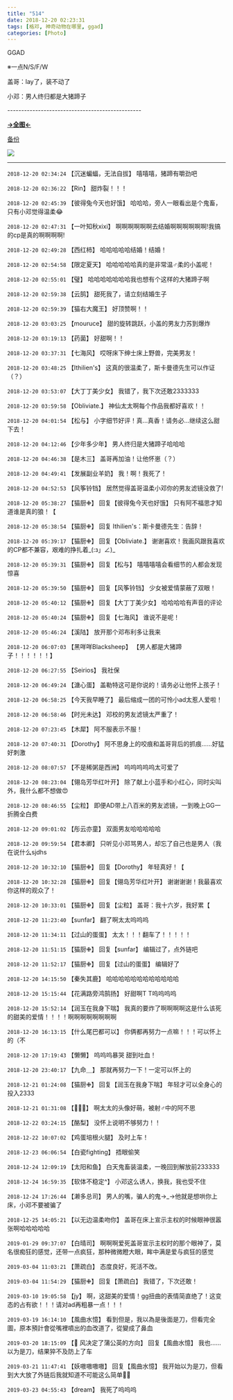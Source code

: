 ```yaml
---
title: "514"
date: 2018-12-20 02:23:31
tags: [格邓, 神奇动物在哪里, ggad]
categories: [Photo]
---
```


<p>GGAD</p> 
<p>※一点N/S/F/W</p> 
<p>盖哥：lay了，装不动了</p> 
<p>小邓：男人终归都是大猪蹄子</p> 
<p>------------------------------------------------</p> 
<p><a rel="nofollow" href="https://images-wixmp-ed30a86b8c4ca887773594c2.wixmp.com/intermediary/f/d97cf4c4-1f95-4c79-9e66-10b31d5fac97/dcybwkl-ced03b8d-5a2f-4fde-9a8e-c31a0eab75ba.jpg" target="_blank"  ><strong>→全图←</strong></a></p> 
<p><a rel="nofollow" href="http://wx1.sinaimg.cn/large/68b1fcf7ly1fznk68eafej20m83lnat1.jpg" target="_blank"  >备份</a></p>

![](https://raw.githubusercontent.com/alicewish/meowchain247/master/img_cVZNdzJtQk9JV2YvWU94MG1SNjd2Q0dFZklTck43bllVRlV2K1BOc3NOeXVLeTJTR3VKS1lnPT0.jpg)

---

`2018-12-20 02:34:24` 【沉迷蝙蝠，无法自拔】 嘻嘻嘻，猪蹄有嚼劲吧

`2018-12-20 02:36:22` 【Rin】 甜炸裂！！！

`2018-12-20 02:45:39` 【彼得兔今天也好饿】 哈哈哈，旁人一眼看出是个鬼畜，只有小邓觉得温柔😂

`2018-12-20 02:47:31` 【一叶知秋xixi】 啊啊啊啊啊啊去结婚啊啊啊啊啊啊!我搞的cp是真的啊啊啊啊!

`2018-12-20 02:49:28` 【西红柿】 哈哈哈哈哈结婚！结婚！

`2018-12-20 02:54:58` 【限定夏天】 哈哈哈哈哈真的是非常温♂柔的小盖呢！

`2018-12-20 02:55:01` 【璧】 哈哈哈哈哈哈哈我也想有个这样的大猪蹄子啊

`2018-12-20 02:59:38` 【云鹄】 甜死我了，请立刻结婚生子

`2018-12-20 02:59:39` 【猫右大魔王】 好顶赞啊！！

`2018-12-20 03:03:25` 【mouruce】 甜的旋转跳跃，小盖的男友力苏到爆炸

`2018-12-20 03:19:13` 【药菌】 好甜啊！！

`2018-12-20 03:37:31` 【七海风】 哎呀床下绅士床上野兽，完美男友！

`2018-12-20 03:48:25` 【Ithilien's】 这真的很温柔了，斯卡曼德先生可以作证（？）

`2018-12-20 03:53:07` 【大丁丁美少女】 我错了，我下次还敢2333333

`2018-12-20 03:59:58` 【Obliviate.】 神仙太太啊每个作品我都好喜欢！！

`2018-12-20 04:01:54` 【松与】 小字细节好评！真…真香！请务必…继续这么甜下去！

`2018-12-20 04:12:46` 【少年多少年】 男人终归是大猪蹄子哈哈哈

`2018-12-20 04:46:38` 【是木三】 盖哥再加油！让他怀崽（？）

`2018-12-20 04:49:41` 【发展副业羊奶】 我！啊！我死了！

`2018-12-20 04:52:53` 【风筝铃铛】 居然觉得盖哥温柔小邓你的男友滤镜没救了!

`2018-12-20 05:38:27` 【猫厨✙】 回复【彼得兔今天也好饿】 只有阿不福思才知道谁是真的狼！【

`2018-12-20 05:38:54` 【猫厨✙】 回复 Ithilien's：斯卡曼德先生：告辞！

`2018-12-20 05:39:17` 【猫厨✙】 回复【Obliviate.】 谢谢喜欢！我画风跟我喜欢的CP都不兼容，艰难的挣扎着\_(:з」∠)\_

`2018-12-20 05:39:31` 【猫厨✙】 回复【松与】 嘻嘻嘻嘻会看细节的人都会发现惊喜

`2018-12-20 05:39:50` 【猫厨✙】 回复【风筝铃铛】 少女被爱情蒙蔽了双眼！

`2018-12-20 05:40:12` 【猫厨✙】 回复【大丁丁美少女】 哈哈哈哈有声音的评论

`2018-12-20 05:40:24` 【猫厨✙】 回复【七海风】 谁说不是呢！

`2018-12-20 05:46:24` 【溪陆】 放开那个邓布利多让我来

`2018-12-20 06:07:03` 【黑咩咩Blacksheep】 【男人都是大猪蹄子！！！！！！】

`2018-12-20 06:27:55` 【Seirios】 我社保

`2018-12-20 06:49:24` 【溏心蛋】 盖勒特这可是你说的！请务必让他怀上孩子！

`2018-12-20 06:58:25` 【今天我早睡了】 最后缩成一团的可怜小ad太惹人爱啦！

`2018-12-20 06:58:46` 【时光未达】 邓校的男友滤镜太严重了！

`2018-12-20 07:23:45` 【木犀】 阿不服表示不服！

`2018-12-20 07:40:31` 【Dorothy】 阿不思身上的咬痕和盖哥背后的抓痕……好猛好刺激

`2018-12-20 08:07:57` 【不是稀粥是西洲】 呜呜呜呜呜太可爱了

`2018-12-20 08:23:04` 【翎岛芳华红叶开】 除了献上小蓝手和小红心，同时尖叫外，我什么都不想做😍

`2018-12-20 08:46:55` 【尘粒】 即便AD带上八百米的男友滤镜，一到晚上GG一折腾全白费

`2018-12-20 09:01:02` 【彤云亦童】 双面男友哈哈哈哈哈

`2018-12-20 09:59:54` 【君本卿】 只听见小邓骂男人，却忘了自己也是男人（我在说什么sjdhs

`2018-12-20 10:32:10` 【猫厨✙】 回复【Dorothy】 年轻真好！【

`2018-12-20 10:32:28` 【猫厨✙】 回复【翎岛芳华红叶开】 谢谢谢谢！我最喜欢你这样的观众了！

`2018-12-20 10:33:01` 【猫厨✙】 回复【尘粒】 盖哥：我十六岁，我好累【

`2018-12-20 11:23:40` 【sunfar】 翻了啊太太呜呜呜

`2018-12-20 11:34:11` 【过山的蛋蛋】 太太！！！翻车了！！！！！

`2018-12-20 11:51:15` 【猫厨✙】 回复【sunfar】 编辑过了，点外链吧

`2018-12-20 11:52:17` 【猫厨✙】 回复【过山的蛋蛋】 编辑好了

`2018-12-20 14:15:50` 【秦失其鹿】 哈哈哈哈哈哈哈哈哈哈哈哈

`2018-12-20 15:15:44` 【花满路旁鸿鹄扬】 好甜啊T T呜呜呜呜

`2018-12-20 15:52:14` 【润玉在我身下喘】 我真的要炸了啊啊啊啊这是什么该死的甜美的爱情！！！！啊啊啊啊啊啊啊啊

`2018-12-20 16:13:15` 【什么尾巴都可以】 你俩都再努力一点嘛！！！可以怀上的（不

`2018-12-20 17:19:43` 【懒懒】 呜呜呜暴哭 甜到吐血！

`2018-12-20 23:40:17` 【九命＿】 那就再努力一下！一定可以怀上的

`2018-12-21 01:24:08` 【猫厨✙】 回复【润玉在我身下喘】 年轻才可以全身心的投入2333

`2018-12-21 01:31:08` 【🐴🐴🐴】 啊太太的头像好萌，被射♂中的阿不思

`2018-12-22 03:24:15` 【酪梨】 没怀上说明不够努力！！

`2018-12-22 10:07:02` 【鸡蛋培根火腿】 及时上车！

`2018-12-23 06:06:54` 【白瓷fighting】 捂眼偷笑

`2018-12-24 12:09:19` 【太阳和鱼】 白天鬼畜装温柔，一晚回到解放前233333

`2018-12-24 16:59:35` 【软体不稳定^】 小邓这么诱人，换我，我也受不住

`2018-12-24 17:26:44` 【濑多总司】 男人的嘴，骗人的鬼→\_→他就是想哄你上床，小邓不要被骗了

`2018-12-25 14:05:21` 【以无边温柔吻你】 盖哥在床上宣示主权的时候眼神很嚣张啊哈哈哈哈哈

`2019-01-29 09:37:07` 【白晴司】 啊啊啊爱死盖哥宣示主权时的那个眼神了，莫名很痴狂的感觉，还带一点疯狂，那种微微瞪大眼，眸中满是爱与疯狂的感觉

`2019-03-04 11:03:21` 【萧疏白】 态度良好，死活不改。

`2019-03-04 11:54:29` 【猫厨✙】 回复【萧疏白】 我错了，下次还敢！

`2019-03-10 19:05:58` 【jy】 啊，这甜美的爱情！gg扭曲的表情简直绝了！这变态的占有欲！！！请对ad再粗暴一点！！！

`2019-03-19 16:14:10` 【風曲水憶】 看到但是，我以為是後面是刀，但看完全圖，原本預計會從嘴裡噴出的血改道了，從變成了鼻血

`2019-03-20 18:15:09` 【🎃 风决定了蒲公英的方向】 回复【風曲水憶】 我也……以为是刀，结果猝不及防上了车

`2019-03-21 11:47:41` 【妖嗷嗷嗷嗷】 回复【風曲水憶】 我开始以为是刀，但看到大大放了外链后我就知道不可能这么简单🌚🌚

`2019-03-23 04:55:43` 【dream】 我死了呜呜呜
